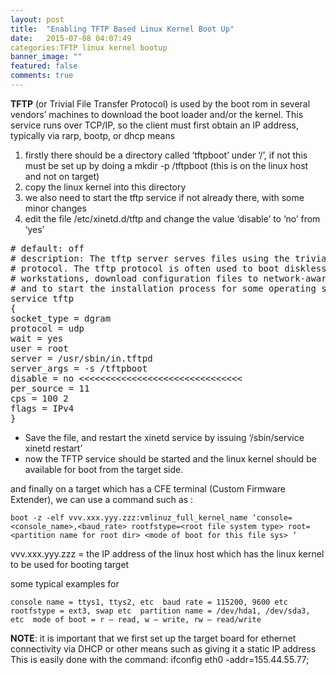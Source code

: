 ```yaml
---
layout: post
title:  "Enabling TFTP Based Linux Kernel Boot Up"
date:   2015-07-08 04:07:49
categories:TFTP linux kernel bootup
banner_image: ""
featured: false
comments: true
---
```


**TFTP** (or Trivial File Transfer Protocol) is used by the boot rom in several vendors’ machines to download the boot loader and/or the kernel. This service runs over TCP/IP, so the client must first obtain an IP address, typically via rarp, bootp, or dhcp means

1. firstly there should be a directory called ‘tftpboot’ under ‘/’, if not this must be set up by doing a mkdir -p /tftpboot (this is on the linux host and not on target) 
2. copy the linux kernel into this directory 
3. we also need to start the tftp service if not already there, with some minor changes 
4. edit the file /etc/xinetd.d/tftp and change the value ‘disable’ to ‘no’ from ‘yes’



<pre>
# default: off 
# description: The tftp server serves files using the trivial file transfer \ 
# protocol. The tftp protocol is often used to boot diskless \ 
# workstations, download configuration files to network-aware printers, \ 
# and to start the installation process for some operating systems. 
service tftp 
{ 
socket_type = dgram 
protocol = udp 
wait = yes 
user = root 
server = /usr/sbin/in.tftpd 
server_args = -s /tftpboot 
disable = no <<<<<<<<<<<<<<<<<<<<<<<<<<<<<<< 
per_source = 11 
cps = 100 2 
flags = IPv4 
}</pre>


* Save the file, and restart the xinetd service by issuing ‘/sbin/service xinetd restart’ 
* now the TFTP service should be started and the linux kernel should be available for boot from the target side.

and finally on a target which has a CFE terminal (Custom Firmware Extender), we can use a command such as :

`boot -z -elf vvv.xxx.yyy.zzz:vmlinuz_full_kernel_name ‘console=<console_name>,<baud_rate> rootfstype=<root file system type> root=<partition name for root dir> <mode of boot for this file sys> ‘`

vvv.xxx.yyy.zzz = the IP address of the linux host which has the linux kernel to be used for booting target

some typical examples for

`console name = ttys1, ttys2, etc 
baud rate = 115200, 9600 etc 
rootfstype = ext3, swap etc 
partition name = /dev/hda1, /dev/sda3, etc 
mode of boot = r – read, w – write, rw – read/write`

**NOTE**: it is important that we first set up the target board for ethernet connectivity via DHCP or other means such as giving it a static IP address 
This is easily done with the command: ifconfig eth0 -addr=155.44.55.77;

